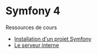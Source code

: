 # Symfony 4

Ressources de cours

- [Installation d'un projet Symfony](https://github.com/OSW3-Campus/Symfony4/tree/installation)
- [Le serveur interne](https://github.com/OSW3-Campus/Symfony4/tree/le_serveur_interne)